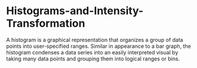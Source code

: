 # Histograms-and-Intensity-Transformation

A histogram is a graphical representation that organizes a group of data points into user-specified ranges. Similar in appearance to a bar graph, the histogram condenses a data series into an easily interpreted visual by taking many data points and grouping them into logical ranges or bins.
